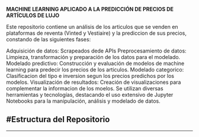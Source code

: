 **MACHINE LEARNING APLICADO A LA PREDICCIÓN DE PRECIOS DE ARTÍCULOS DE LUJO**

Este repositorio contiene un análisis de los articulos que se venden en plataformas de reventa (Vinted y Vestiaire) y la prediccion de sus precios, constando de las siguientes fases:

Adquisición de datos: Scrapeados dede APIs
Preprocesamiento de datos: Limpieza, transformación y preparación de los datos para el modelado.
Modelado predictivo: Construcción y evaluación de modelos de machine learning para predecir los precios de los articulos.
Modelado categorico: Clasificacion del tipo e inversion segun los precios predichos por los modelos.
Visualización de resultados: Creación de visualizaciones para complementar la informacion de los moelos.
Se utilizan diversas herramientas y tecnologías, destacando el uso extensivo de Jupyter Notebooks para la manipulación, análisis y modelado de datos.



#Estructura del Repositorio
---
***
